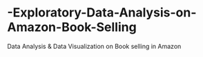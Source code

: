 # -Exploratory-Data-Analysis-on-Amazon-Book-Selling
Data Analysis &amp; Data Visualization on Book selling in Amazon
